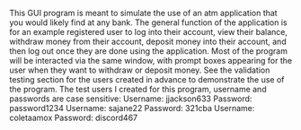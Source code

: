 This GUI program is meant to simulate the use of an atm application that you would likely find at any bank. The general function of the application is for an example registered user to log into their account, view their balance, withdraw money from their account, deposit money into their account, and then log out once they are done using the application. Most of the program will be interacted via the same window, with prompt boxes appearing for the user when they want to withdraw or deposit money. See the validation testing section for the users created in advance to demonstrate the use of the program. 
The test users I created for this program, username and passwords are case sensitive:
Username: jjackson633 Password: password1234
Username: sajane22 Password: 321cba
Username: coletaamox Password: discord467
